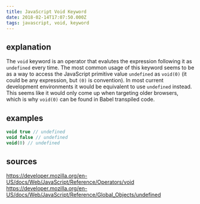 ```yaml
---
title: JavaScript Void Keyword
date: 2018-02-14T17:07:50.000Z
tags: javascript, void, keyword
---
```


## explanation
The `void` keyword is an operator that evalutes the expression following it as `undefined` every time. The most common usage of this keyword seems to be as a way to access the JavaScript primitive value `undefined` as `void(0)` (it could be any expression, but `(0)` is convention). In most current development environments it would be equivalent to use `undefined` instead. This seems like it would only come up when targeting older browsers, which is why `void(0)` can be found in Babel transpiled code.


## examples
```javascript
void true // undefined
void false // undefined
void(0) // undefined
```

## sources
https://developer.mozilla.org/en-US/docs/Web/JavaScript/Reference/Operators/void
https://developer.mozilla.org/en-US/docs/Web/JavaScript/Reference/Global_Objects/undefined
